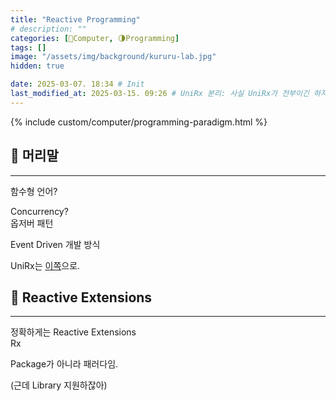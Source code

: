 ```yaml
---
title: "Reactive Programming"
# description: ""
categories: [💫Computer, 🌗Programming]
tags: []
image: "/assets/img/background/kururu-lab.jpg"
hidden: true

date: 2025-03-07. 18:34 # Init
last_modified_at: 2025-03-15. 09:26 # UniRx 분리: 사실 UniRx가 전부이긴 하지만서도!
---
```


{% include custom/computer/programming-paradigm.html %}

## 💫 머리말

---

함수형 언어?  

Concurrency?  
옵저버 패턴  

Event Driven 개발 방식  

UniRx는 [이쪽](/posts/UniRx)으로.  

## 💫 Reactive Extensions

---

정확하게는 Reactive Extensions  
Rx  

Package가 아니라 패러다임.  

(근데 Library 지원하잖아)  

